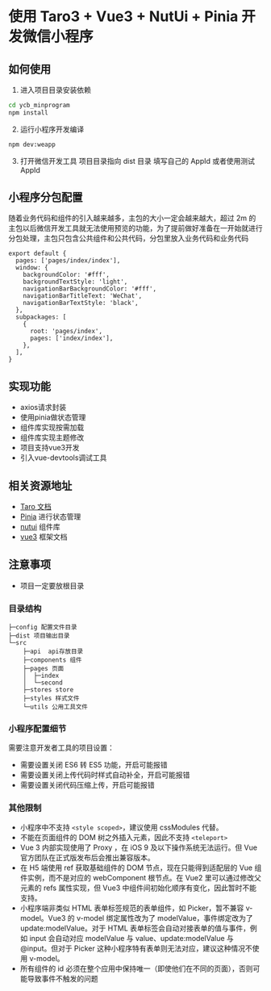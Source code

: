 # 使用 Taro3 + Vue3 + NutUi + Pinia 开发微信小程序


## 如何使用

1. 进入项目目录安装依赖

```bash
cd ycb_minprogram
npm install
```

2. 运行小程序开发编译

```bash
npm dev:weapp
```

3. 打开微信开发工具 项目目录指向 dist 目录 填写自己的 AppId 或者使用测试 AppId


## 小程序分包配置

随着业务代码和组件的引入越来越多，主包的大小一定会越来越大，超过 2m 的主包以后微信开发工具就无法使用预览的功能，为了提前做好准备在一开始就进行分包处理，主包只包含公共组件和公共代码，分包里放入业务代码和业务代码

```
export default {
  pages: ['pages/index/index'],
  window: {
    backgroundColor: '#fff',
    backgroundTextStyle: 'light',
    navigationBarBackgroundColor: '#fff',
    navigationBarTitleText: 'WeChat',
    navigationBarTextStyle: 'black',
  },
  subpackages: [
    {
      root: 'pages/index',
      pages: ['index/index'],
    },
  ],
}
```
## 实现功能
-  axios请求封装
-  使用pinia做状态管理
-  组件库实现按需加载
-  组件库实现主题修改
-  项目支持vue3开发
-  引入vue-devtools调试工具


## 相关资源地址
- [Taro 文档](https://taro-docs.jd.com/taro/docs/GETTING-STARTED)
- [Pinia](https://pinia.web3doc.top/) 进行状态管理
- [nutui](https://nutui.jd.com/) 组件库
- [vue3](https://v3.cn.vuejs.org/) 框架文档


## 注意事项
- 项目一定要放根目录

### 目录结构
```
├─config 配置文件目录
├─dist 项目输出目录
└─src
    ├─api  api存放目录
    ├─components 组件
    ├─pages 页面
    │  ├─index
    │  └─second
    ├─stores store
    ├─styles 样式文件
    └─utils 公用工具文件

```
### 小程序配置细节

需要注意开发者工具的项目设置：

- 需要设置关闭 ES6 转 ES5 功能，开启可能报错
- 需要设置关闭上传代码时样式自动补全，开启可能报错
- 需要设置关闭代码压缩上传，开启可能报错

### 其他限制

- 小程序中不支持 `<style scoped>`，建议使用 cssModules 代替。
- 不能在页面组件的 DOM 树之外插入元素，因此不支持 `<teleport>`
- Vue 3 内部实现使用了 Proxy ，在 iOS 9 及以下操作系统无法运行。但 Vue 官方团队在正式版发布后会推出兼容版本。
- 在 H5 端使用 ref 获取基础组件的 DOM 节点，现在只能得到适配层的 Vue 组件实例，而不是对应的 webComponent 根节点。在 Vue2 里可以通过修改父元素的 refs 属性实现，但 Vue3 中组件间初始化顺序有变化，因此暂时不能支持。
- 小程序端非类似 HTML 表单标签规范的表单组件，如 Picker，暂不兼容 v-model。Vue3 的 v-model 绑定属性改为了 modelValue，事件绑定改为了 update:modelValue。对于 HTML 表单标签会自动对接表单的值与事件，例如 input 会自动对应 modelValue 与 value、update:modelValue 与 @input。但对于 Picker 这种小程序特有表单则无法对应，建议这种情况不使用 v-model。
- 所有组件的 id 必须在整个应用中保持唯一（即使他们在不同的页面），否则可能导致事件不触发的问题